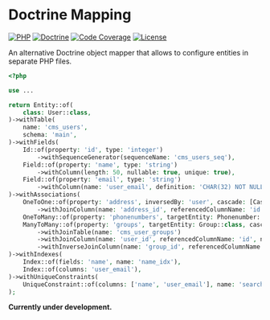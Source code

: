 Doctrine Mapping
================

[![PHP][php-badge]][php-url]
[![Doctrine][doctrine-badge]][doctrine-url]
[![Code Coverage][codecov-badge]][codecov-url]
[![License][license-badge]][license-url]

[php-badge]: https://img.shields.io/badge/php-8.0%20to%208.3-777bb3.svg
[php-url]: https://github.com/hereldar/doctrine-mapping/actions/workflows/unit-tests.yml
[doctrine-badge]: https://img.shields.io/badge/doctrine-2.18%20to%203.2-fc6a31.svg
[doctrine-url]: https://github.com/hereldar/doctrine-mapping/actions/workflows/unit-tests.yml
[codecov-badge]: https://img.shields.io/codecov/c/github/hereldar/doctrine-mapping
[codecov-url]: https://app.codecov.io/gh/hereldar/doctrine-mapping
[coveralls-badge]: https://img.shields.io/coverallsCoverage/github/hereldar/doctrine-mapping
[coveralls-url]: https://coveralls.io/github/hereldar/doctrine-mapping
[license-badge]: https://img.shields.io/badge/license-MIT-brightgreen.svg
[license-url]: LICENSE

An alternative Doctrine object mapper that allows to configure 
entities in separate PHP files.

```php
<?php

use ...

return Entity::of(
    class: User::class,
)->withTable(
    name: 'cms_users',
    schema: 'main',
)->withFields(
    Id::of(property: 'id', type: 'integer')
        ->withSequenceGenerator(sequenceName: 'cms_users_seq'),
    Field::of(property: 'name', type: 'string')
        ->withColumn(length: 50, nullable: true, unique: true),
    Field::of(property: 'email', type: 'string')
        ->withColumn(name: 'user_email', definition: 'CHAR(32) NOT NULL'),
)->withAssociations(
    OneToOne::of(property: 'address', inversedBy: 'user', cascade: [Cascade::Remove])
        ->withJoinColumn(name: 'address_id', referencedColumnName: 'id', onDelete: 'CASCADE', onUpdate: 'CASCADE'),
    OneToMany::of(property: 'phonenumbers', targetEntity: Phonenumber::class, mappedBy: 'user', cascade: [Cascade::Persist]),
    ManyToMany::of(property: 'groups', targetEntity: Group::class, cascade: [Cascade::All])
        ->withJoinTable(name: 'cms_user_groups')
        ->withJoinColumn(name: 'user_id', referencedColumnName: 'id', nullable: true, unique: false)
        ->withInverseJoinColumn(name: 'group_id', referencedColumnName: 'id', columnDefinition: 'INT NULL'),
)->withIndexes(
    Index::of(fields: 'name', name: 'name_idx'),
    Index::of(columns: 'user_email'),
)->withUniqueConstraints(
    UniqueConstraint::of(columns: ['name', 'user_email'], name: 'search_idx'),
);
```

**Currently under development.**
